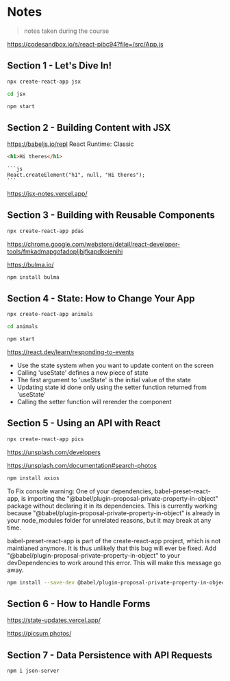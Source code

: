 # Notes

> notes taken during the course

https://codesandbox.io/s/react-pibc94?file=/src/App.js


## Section 1 - Let's Dive In!

```sh
npx create-react-app jsx
```

```sh
cd jsx
```

```sh
npm start
```

## Section 2 - Building Content with JSX

https://babeljs.io/repl
React Runtime: Classic

```html
<h1>Hi theres</h1>
```
    
    ```js
    React.createElement("h1", null, "Hi theres");
    ```

https://jsx-notes.vercel.app/

## Section 3 - Building with Reusable Components

```sh
npx create-react-app pdas
```

https://chrome.google.com/webstore/detail/react-developer-tools/fmkadmapgofadopljbjfkapdkoienihi

https://bulma.io/

```sh
npm install bulma
```

## Section 4 - State: How to Change Your App

```sh
npx create-react-app animals
```

```sh
cd animals
```

```sh
npm start
```

https://react.dev/learn/responding-to-events

- Use the state system when you want to update content on the screen
- Calling 'useState' defines a new piece of state
- The first argument to 'useState' is the initial value of the state
- Updating state id done only using the setter function returned from 'useState'
- Calling the setter function will rerender the component

## Section 5 - Using an API with React
    
```sh
npx create-react-app pics
```

https://unsplash.com/developers

https://unsplash.com/documentation#search-photos

```sh
npm install axios
```

To Fix console warning:
One of your dependencies, babel-preset-react-app, is importing the
"@babel/plugin-proposal-private-property-in-object" package without
declaring it in its dependencies. This is currently working because
"@babel/plugin-proposal-private-property-in-object" is already in your
node_modules folder for unrelated reasons, but it may break at any time.

babel-preset-react-app is part of the create-react-app project, which
is not maintianed anymore. It is thus unlikely that this bug will
ever be fixed. Add "@babel/plugin-proposal-private-property-in-object" to
your devDependencies to work around this error. This will make this message
go away.
```sh
npm install --save-dev @babel/plugin-proposal-private-property-in-object --legacy-peer-deps
```

## Section 6 - How to Handle Forms

https://state-updates.vercel.app/

https://picsum.photos/

## Section 7 - Data Persistence with API Requests

```sh
npm i json-server
```
